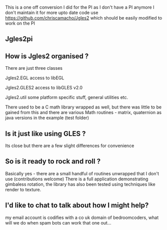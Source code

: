 This is a one off conversion I did for the PI as I don't have a PI anymore I don't maintain it
for more upto date code use https://github.com/chriscamacho/Jgles2 which should be easily 
modified to work on the PI

Jgles2pi
------


How is Jgles2 organised ?
-------------------------

There are just three classes

Jgles2.EGL     access to libEGL

Jgles2.GLES2   access to libGLES v2.0

Jgles2.util    some platform specific stuff, general utilities etc.

There used to be a C math library wrapped as well, but there was little
to be gained from this and there are various Math routines - matrix, 
quaternion as java versions in the example (test folder) 


Is it just like using GLES ?
----------------------------

Its close but there are a few slight differences for convenience



So is it ready to rock and roll ?
---------------------------------

Basically yes - there are a small handful of routines unwrapped that
I don't use (contributions welcome) There is a full application
demonstrating gimbaless rotation, the library has also been tested using
techniques like render to texture.





I'd like to chat to talk about how I might help?
------------------------------------------------

my email account is codifies with a co uk domain of bedroomcoders, what will we do when
spam bots can work that one out...
 
